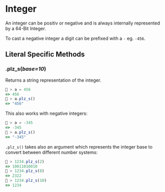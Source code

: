 # Integer
An integer can be positiv or negative and is always internally represented by a 64-Bit Integer.

To cast a negative integer a digit can be prefixed with a `-` eg. `-456`.

## Literal Specific Methods
### .plz_s(_base=10_)
Returns a string representation of the integer.

```js
🚀 > a = 456
=> 456
🚀 > a.plz_s()
=> "456"
```

This also works with negative integers:

```js
🚀 > a = -345
=> -345
🚀 > a.plz_s()
=> "-345"
```

`.plz_s()` takes also an argument which represents the integer base to convert between different number systems:

```js
🚀 > 1234.plz_s(2)
=> 10011010010
🚀 > 1234.plz_s(8)
=> 2322
🚀 > 1234.plz_s(10)
=> 1234
```